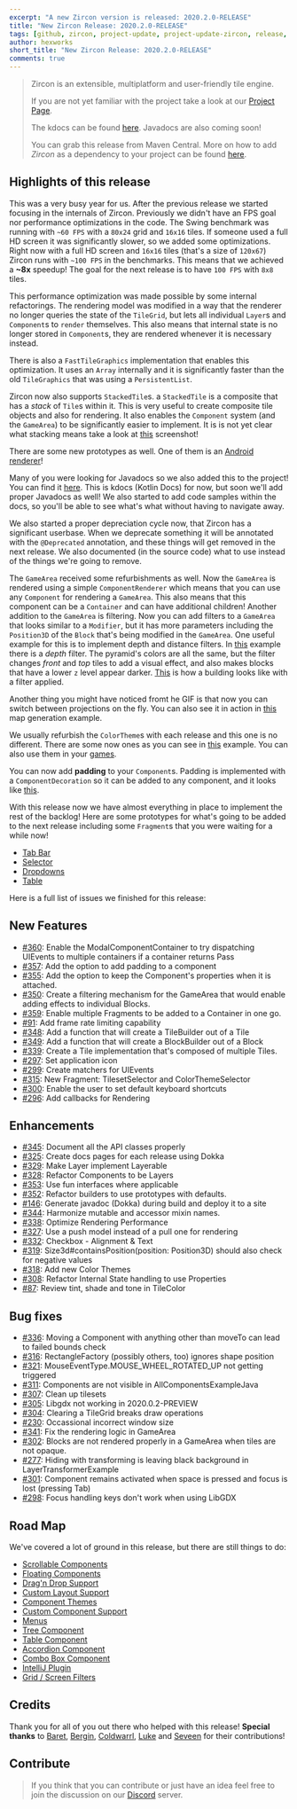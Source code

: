 ```yaml
---
excerpt: "A new Zircon version is released: 2020.2.0-RELEASE"
title: "New Zircon Release: 2020.2.0-RELEASE"
tags: [github, zircon, project-update, project-update-zircon, release, release-zircon]
author: hexworks
short_title: "New Zircon Release: 2020.2.0-RELEASE"
comments: true
---
```


> Zircon is an extensible, multiplatform and user-friendly tile engine.
>
> If you are not yet familiar with the project take a look at our
> [Project Page](https://hexworks.org/projects/zircon/).
>
> The kdocs can be found [here](https://hexworks.github.io/zircon/). Javadocs are also coming soon!
>
> You can grab this release from Maven Central. More on how to add *Zircon* as a dependency to your project can be found [here](https://hexworks.org/zircon/docs/2019-01-11-release-process-and-versioning-scheme).

## Highlights of this release

This was a very busy year for us. After the previous release we started focusing in the internals of Zircon. Previously we didn't have an
FPS goal nor performance optimizations in the code. The Swing benchmark was running with `~60 FPS` with a `80x24` grid and `16x16` tiles.
If someone used a full HD screen it was significantly slower, so we added some optimizations. Right now with a full HD screen and `16x16` tiles (that's a size of `120x67`) Zircon runs with `~100 FPS` in the benchmarks. This means that we achieved a **~8x** speedup! The goal
for the next release is to have `100 FPS` with `8x8` tiles.

This performance optimization was made possible by some internal refactorings. The rendering model was modified in a way that the renderer
no longer queries the state of the `TileGrid`, but lets all individual `Layer`s and `Component`s to `render` themselves. This also means
that internal state is no longer stored in `Component`s, they are rendered whenever it is necessary instead.

There is also a `FastTileGraphics` implementation that enables this optimization. It uses an `Array` internally and it is significantly faster than the old `TileGraphics` that was using a `PersistentList`.

Zircon now also supports `StackedTile`s. a `StackedTile` is a composite that has a *stack* of `Tile`s within it. This is very useful to create composite tile objects and also for rendering. It also enables the `Component` system (and the `GameArea`) to be significantly easier to implement. It is is not yet clear what stacking means take a look at [this](https://cdn.discordapp.com/attachments/363754040103796737/775365392498819092/unknown.png) screenshot!

There are some new prototypes as well. One of them is an [Android renderer](https://cdn.discordapp.com/attachments/363754040103796737/720279635325354015/android.gif)!

Many of you were looking for Javadocs so we also added this to the project! You can find it [here](https://hexworks.github.io/zircon/). This is kdocs (Kotlin Docs) for now, but soon we'll add proper Javadocs as well! We also started to add code samples within the docs, so you'll be able to see what's what without having to navigate away.

We also started a proper depreciation cycle now, that Zircon has a significant userbase. When we deprecate something it will be annotated with the `@Deprecated` annotation, and these things will get removed in the next release. We also documented (in the source code) what to use instead of the things we're going to remove.

The `GameArea` received some refurbishments as well. Now the `GameArea` is rendered using a simple `ComponentRenderer` which means that you can use any `Component` for rendering a `GameArea`. This also means that this component can be a `Container` and can have additional children! Another addition to the `GameArea` is filtering. Now you can add filters to a `GameArea` that looks similar to a `Modifier`, but it has more parameters including the `Position3D` of the `Block` that's being modified in the `GameArea`. One useful example for this is to implement depth and distance filters. In [this](https://cdn.discordapp.com/attachments/363754040103796737/778393384380792833/pyramids.gif) example there is a *depth* filter. The pyramid's colors are all the same, but the filter changes *front* and *top* tiles to add a visual effect, and also makes blocks that have a lower `z` level appear darker. [This](https://cdn.discordapp.com/attachments/603285896829206548/787418009080823838/unknown.png) is how a building looks like with a filter applied.

Another thing you might have noticed fromt he GIF is that now you can switch between projections on the fly. You can also see it in action in [this](https://cdn.discordapp.com/attachments/603285896829206548/784811176080572416/map_generation_3d.gif) map generation example.

We usually refurbish the `ColorTheme`s with each release and this one is no different. There are some now ones as you can see in [this](https://cdn.discordapp.com/attachments/363754040103796737/703397248838664201/themes.gif) example. You can also use them in your [games](https://cdn.discordapp.com/attachments/603286045240590336/701468223031214241/falsedoor.png).

You can now add **padding** to your `Component`s. Padding is implemented with a `ComponentDecoration` so it can be added to any component, and it looks like [this](https://cdn.discordapp.com/attachments/363754040103796737/786288342945103912/unknown.png).

With this release now we have almost everything in place to implement the rest of the backlog! Here are some prototypes for what's going to be added to the next release including some `Fragment`s that you were waiting for a while now!

- [Tab Bar](https://cdn.discordapp.com/attachments/363754040103796737/786348926289707028/tabs.gif)
- [Selector](https://cdn.discordapp.com/attachments/363754040103796737/769588806981517332/M84kh690XN.gif)
- [Dropdowns](https://cdn.discordapp.com/attachments/363754040103796737/786718994212192286/menus.gif)
- [Table](https://cdn.discordapp.com/attachments/363754040103796737/786600570667925534/unknown.png)


Here is a full list of issues we finished for this release:

## New Features

- [#360](https://github.com/Hexworks/zircon/issues/360): Enable the ModalComponentContainer to try dispatching UIEvents to multiple containers if a container returns Pass
- [#357](https://github.com/Hexworks/zircon/issues/357): Add the option to add padding to a component
- [#355](https://github.com/Hexworks/zircon/issues/355): Add the option to keep the Component's properties when it is attached.
- [#350](https://github.com/Hexworks/zircon/issues/350): Create a filtering mechanism for the GameArea that would enable adding effects to individual Blocks.
- [#359](https://github.com/Hexworks/zircon/issues/359): Enable multiple Fragments to be added to a Container in one go.
- [#91](https://github.com/Hexworks/zircon/issues/91): Add frame rate limiting capability
- [#348](https://github.com/Hexworks/zircon/issues/348): Add a function that will create a TileBuilder out of a Tile
- [#349](https://github.com/Hexworks/zircon/issues/349): Add a function that will create a BlockBuilder out of a Block
- [#339](https://github.com/Hexworks/zircon/issues/339): Create a Tile implementation that's composed of multiple Tiles.
- [#297](https://github.com/Hexworks/zircon/issues/297): Set application icon
- [#299](https://github.com/Hexworks/zircon/issues/299): Create matchers for UIEvents
- [#315](https://github.com/Hexworks/zircon/issues/315): New Fragment: TilesetSelector and ColorThemeSelector
- [#300](https://github.com/Hexworks/zircon/issues/300): Enable the user to set default keyboard shortcuts
- [#296](https://github.com/Hexworks/zircon/issues/296): Add callbacks for Rendering

## Enhancements

- [#345](https://github.com/Hexworks/zircon/issues/345): Document all the API classes properly 
- [#325](https://github.com/Hexworks/zircon/issues/325): Create docs pages for each release using Dokka
- [#329](https://github.com/Hexworks/zircon/issues/329): Make Layer implement Layerable 
- [#328](https://github.com/Hexworks/zircon/issues/328): Refactor Components to be Layers 
- [#353](https://github.com/Hexworks/zircon/issues/353): Use fun interfaces where applicable 
- [#352](https://github.com/Hexworks/zircon/issues/352): Refactor builders to use prototypes with defaults. 
- [#146](https://github.com/Hexworks/zircon/issues/146): Generate javadoc (Dokka) during build and deploy it to a site 
- [#344](https://github.com/Hexworks/zircon/issues/344): Harmonize mutable and accessor mixin names. 
- [#338](https://github.com/Hexworks/zircon/issues/338): Optimize Rendering Performance 
- [#327](https://github.com/Hexworks/zircon/issues/327): Use a push model instead of a pull one for rendering 
- [#332](https://github.com/Hexworks/zircon/issues/332): Checkbox - Alignment & Text 
- [#319](https://github.com/Hexworks/zircon/issues/319): Size3d#containsPosition(position: Position3D) should also check for negative values 
- [#318](https://github.com/Hexworks/zircon/issues/318): Add new Color Themes  
- [#308](https://github.com/Hexworks/zircon/issues/308): Refactor Internal State handling to use Properties 
- [#87](https://github.com/Hexworks/zircon/issues/87): Review tint, shade and tone in TileColor 

## Bug fixes

- [#336](https://github.com/Hexworks/zircon/issues/336): Moving a Component with anything other than moveTo can lead to failed bounds check 
- [#316](https://github.com/Hexworks/zircon/issues/316): RectangleFactory (possibly others, too) ignores shape position 
- [#321](https://github.com/Hexworks/zircon/issues/321): MouseEventType.MOUSE_WHEEL_ROTATED_UP not getting triggered 
- [#311](https://github.com/Hexworks/zircon/issues/311): Components are not visible in AllComponentsExampleJava 
- [#307](https://github.com/Hexworks/zircon/issues/307): Clean up tilesets 
- [#305](https://github.com/Hexworks/zircon/issues/305): Libgdx not working in 2020.0.2-PREVIEW 
- [#304](https://github.com/Hexworks/zircon/issues/304): Clearing a TileGrid breaks draw operations 
- [#230](https://github.com/Hexworks/zircon/issues/230): Occassional incorrect window size 
- [#341](https://github.com/Hexworks/zircon/issues/341): Fix the rendering logic in GameArea 
- [#302](https://github.com/Hexworks/zircon/issues/302): Blocks are not rendered properly in a GameArea when tiles are not opaque. 
- [#277](https://github.com/Hexworks/zircon/issues/277): Hiding with transforming is leaving black background in LayerTransformerExample 
- [#301](https://github.com/Hexworks/zircon/issues/301): Component remains activated when space is pressed and focus is lost (pressing Tab)  
- [#298](https://github.com/Hexworks/zircon/issues/298): Focus handling keys don't work when using LibGDX 

## Road Map
  
We've covered a lot of ground in this release, but there are still things to do:

- [Scrollable Components](https://github.com/Hexworks/zircon/issues/25)
- [Floating Components](https://github.com/Hexworks/zircon/issues/23)
- [Drag'n Drop Support](https://github.com/Hexworks/zircon/issues/22)
- [Custom Layout Support](https://github.com/Hexworks/zircon/issues/28)
- [Component Themes](https://github.com/Hexworks/zircon/issues/29)
- [Custom Component Support](https://github.com/Hexworks/zircon/issues/26)
- [Menus](https://github.com/Hexworks/zircon/issues/135)
- [Tree Component](https://github.com/Hexworks/zircon/issues/184)
- [Table Component](https://github.com/Hexworks/zircon/issues/185)
- [Accordion Component](https://github.com/Hexworks/zircon/issues/27)
- [Combo Box Component](https://github.com/Hexworks/zircon/issues/262)
- [IntelliJ Plugin](https://github.com/Hexworks/zircon/issues/191)
- [Grid / Screen Filters](https://github.com/Hexworks/zircon/issues/271)

## Credits

Thank you for all of you out there who helped with this release! **Special thanks** to [Baret](https://github.com/Baret), [Bergin](https://www.reddit.com/user/Jordanbergin), [Coldwarrl](https://github.com/coldwarrl), [Luke](https://github.com/LukeLetourneau) and [Seveen](https://www.reddit.com/user/Seeveen) for their contributions!

## Contribute

> If you think that you can contribute or just have an idea feel free to join the discussion on our [Discord](https://discordapp.com/invite/vSNgvBh) server.
